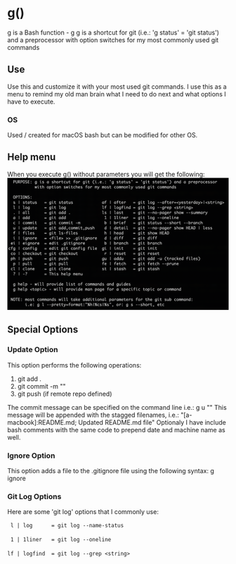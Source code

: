 # g()
g is a Bash function - g g is a shortcut for git (i.e.: 'g status' = 'git status') and a preprocessor with option switches for my most commonly used git commands

## Use
Use this and customize it with your most used git commands. I use this as a menu to remind my old man brain what I need to do next and what options I have to execute.

### OS
Used / created for macOS bash but can be modified for other OS.

## Help menu
When you execute g() without parameters you will get the following:
![Help menu](https://github.com/al-jimenez/g/blob/master/g.png?raw=true)

## Special Options

### Update Option
This option performs the following operations:
  1) git add .
  2) git commit -m "<commit message>"
  3) git push (if remote repo defined)

 The commit message can be specified on the command line i.e.:  g u "<commit message>"
 This message will be appended with the stagged filenames, i.e.:  "[a-macbook]:README.md; Updated README.md file"
 Optionaly I have include bash comments with the same code to prepend date and machine name as well.

### Ignore Option
 This option adds a file to the .gitignore file using the following syntax:
  g ignore <filename>

### Git Log Options
 Here are some 'git log' options that I commonly use:

     l | log      = git log --name-status

     1 | 1liner   = git log --oneline

    lf | logfind  = git log --grep <string>     
